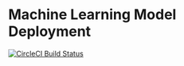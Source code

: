 # Machine Learning Model Deployment

[![CircleCI Build Status](https://circleci.com/gh/Jiangtang/ML-Deployment.svg?style=shield)](https://github.com/Jiangtang/ML-Deployment)